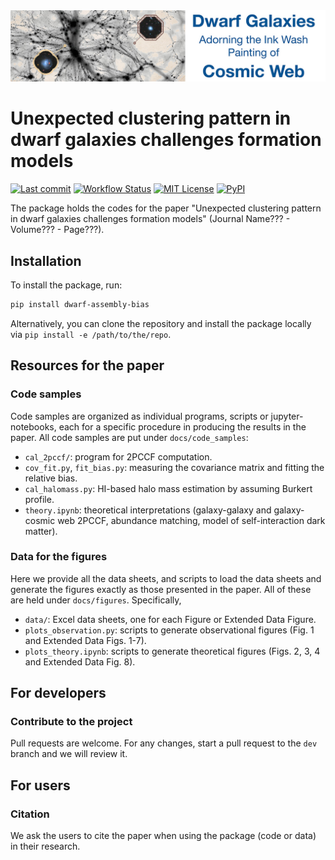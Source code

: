 <div align="center">
  <img width="1024px" src="https://raw.githubusercontent.com/ChenYangyao/dwarf_assembly_bias/master/docs/site_data/cover-github.jpg"/>
</div>

# Unexpected clustering pattern in dwarf galaxies challenges formation models

[![Last commit](https://img.shields.io/github/last-commit/ChenYangyao/dwarf_assembly_bias/master)](https://github.com/ChenYangyao/dwarf_assembly_bias/commits/master)
[![Workflow Status](https://img.shields.io/github/actions/workflow/status/ChenYangyao/dwarf_assembly_bias/run-test.yml)](https://github.com/ChenYangyao/dwarf_assembly_bias/actions/workflows/run-test.yml)
[![MIT License](https://img.shields.io/badge/License-MIT-blue)](https://github.com/ChenYangyao/dwarf_assembly_bias/blob/master/LICENSE)
[![PyPI](https://img.shields.io/pypi/v/dwarf_assembly_bias)](https://pypi.org/project/dwarf_assembly_bias/)

The package holds the codes for the paper "Unexpected clustering pattern in dwarf galaxies challenges formation models" (Journal Name??? - Volume??? - Page???).

## Installation

To install the package, run:
```bash
pip install dwarf-assembly-bias
```
Alternatively, you can clone the repository and install the package locally via `pip install -e /path/to/the/repo`.

## Resources for the paper

### Code samples

Code samples are organized as individual programs, scripts or jupyter-notebooks,
each for a specific procedure in producing the results in the paper.
All code samples are put under ``docs/code_samples``:
- ``cal_2pccf/``: program for 2PCCF computation.
- ``cov_fit.py``, ``fit_bias.py``: measuring the covariance matrix and fitting the relative bias.
- ``cal_halomass.py``: HI-based halo mass estimation by assuming Burkert profile.
- ``theory.ipynb``: theoretical interpretations (galaxy-galaxy and galaxy-cosmic web 2PCCF, abundance matching, model of self-interaction dark matter).

### Data for the figures

Here we provide all the data sheets, and scripts to load the data sheets and generate the figures exactly as those presented in the paper. All of these are held under ``docs/figures``. Specifically,
- ``data/``: Excel data sheets, one for each Figure or Extended Data Figure.
- ``plots_observation.py``: scripts to generate observational figures (Fig. 1 and Extended Data Figs. 1-7).
- ``plots_theory.ipynb``: scripts to generate theoretical figures (Figs. 2, 3, 4 and Extended Data Fig. 8).


## For developers

### Contribute to the project

Pull requests are welcome. For any changes, start a pull request to the ``dev`` branch and we will review it.

## For users

### Citation

We ask the users to cite the paper when using the package (code or data) in their research.